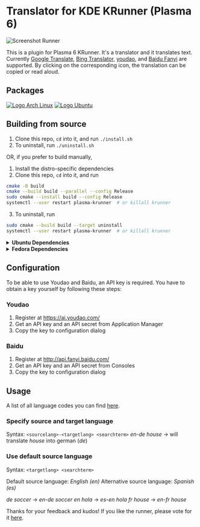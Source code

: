 # Translator for KDE KRunner (Plasma 6)

![Screenshot Runner](../../wiki/screenshot/interface.png)

This is a plugin for Plasma 6 KRunner. It's a translator and it translates text. Currently [Google Translate](https://translate.google.com/), [Bing Translator](https://www.bing.com/translator), [youdao](http://fanyi.youdao.com/), and [Baidu Fanyi](https://fanyi.baidu.com/) are supported. By clicking on the corresponding icon, the translation can be copied or read aloud.

## Packages

[![Logo Arch Linux](../../wiki/logos/arch_linux.png)](https://aur.archlinux.org/packages/plasma-runners-translator/)
[![Logo Ubuntu](../../wiki/logos/ubuntu.png)](https://github.com/naraesk/krunner-translator/releases/download/v1.4.1/plasma-runners-translator_1.4.1-1.deb)


## Building from source

1. Clone this repo, `cd` into it, and run `./install.sh`
2. To uninstall, run `./uninstall.sh`

OR, if you prefer to build manually,

1. Install the distro-specific dependencies
2. Clone this repo, `cd` into it, and run
```sh
cmake -B build
cmake --build build --parallel --config Release
sudo cmake --install build --config Release
systemctl --user restart plasma-krunner  # or killall krunner
```
3. To uninstall, run
```sh
sudo cmake --build build --target uninstall
systemctl --user restart plasma-krunner  # or killall krunner
```

<details>
<summary><strong>Ubuntu Dependencies</strong></summary>

Note: Requires Ubuntu 24.10 (Oracular) or newer.

```sh
sudo apt install \
	translate-shell \
	build-essential \
	cmake \
	extra-cmake-modules \
	qt6-base-dev \
	libkf6runner-dev \
	libkf6i18n-dev \
	libkf6coreaddons-dev \
	libkf6config-dev \
	libkf6configwidgets-dev \
	libkf6kcmutils-dev
```

</details>

<details>
<summary><strong>Fedora Dependencies</strong></summary>

```sh
sudo dnf install \
	translate-shell \
	make \
	cmake \
	extra-cmake-modules \
	qt6-qtbase-devel \
	kf6-krunner-devel \
	kf6-ki18n-devel \
	kf6-kcoreaddons-devel \
	kf6-kconfig-devel \
	kf6-kconfigwidgets-devel \
	kf6-kcmutils-devel
```

</details>


## Configuration

To be able to use Youdao and Baidu, an API key is required. You have to obtain a key yourself by following these steps:

### Youdao
1. Register at https://ai.youdao.com/
2. Get an API key and an API secret from Application Manager
3. Copy the key to configuration dialog

### Baidu
1. Register at http://api.fanyi.baidu.com/
2. Get an API key and an API secret from Consoles
3. Copy the key to configuration dialog


## Usage

A list of all language codes you can find [here](https://en.wikipedia.org/wiki/List_of_ISO_639-1_codes).

### Specify source and target language

Syntax: `<sourcelang>-<targetlang> <searchterm>`
*en-de house* → will translate *house* into german (*de*)

### Use default source language

Syntax: `<targetlang> <searchterm>`

Default source language: *English (en)*
Alternative source language: *Spanish (es)*

*de soccer* → *en-de soccer*
*en hola* → *es-en hola*
*fr house* → *en-fr house*

Thanks for your feedback and kudos! If you like the runner, please vote for it [here](http://kde-apps.org/content/show.php?content=156498).
  
